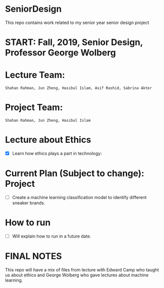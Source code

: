 # SeniorDesign
This repo contains work related to my senior year senior design project
# START: Fall, 2019, Senior Design, Professor George Wolberg  
# Lecture Team:
    Shahan Rahman, Jun Zheng, Hasibul Islam, Asif Rashid, Sabrina Akter
# Project Team:
    Shahan Rahman, Jun Zheng, Hasibul Islam

# Lecture about Ethics 
- [X] Learn how ethics plays a part in technology:
  
# Current Plan (Subject to change): Project
- [ ] Create a machine learning classification model to identify different sneaker brands.

# How to run
- [ ] Will explain how to run in a future date.

# FINAL NOTES
This repo will have a mix of files from lecture with Edward Camp who taught us about ethics and George Wolberg who gave lectures about machine learning.  
